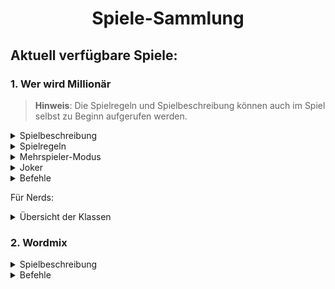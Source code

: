 <h1 align="center">Spiele-Sammlung</h1>

## Aktuell verfügbare Spiele:
### 1. Wer wird Millionär
> **Hinweis**: Die Spielregeln und Spielbeschreibung können auch im Spiel selbst zu Beginn aufgerufen werden.
<details><summary>Spielbeschreibung</summary>

> "Wer wird Millionär?" ist ein Quiz-Spiel, das auf der gleichnamigen Fernsehsendung basiert. Das Spiel besteht aus mehreren Runden, in denen die Spieler Fragen aus verschiedenen Wissensgebieten beantworten müssen, um einen Geldpreis zu gewinnen.   
<br>
"Wer wird Millionär?" ist ein unterhaltsames und herausforderndes Spiel, das Wissen und strategisches Denken erfordert, um den Hauptpreis zu gewinnen.
</details>

<details><summary>Spielregeln</summary>

> **Spielmechanik**: Zu Beginn des Spiels wählt der Spieler zwischen dem Risikomdous oder dem normalen. Im Risikomodus fällt die Sicherheitsstufe bei 16.000€ weg, sodass der Spieler auf 500€ zurückfallen kann. Im Gegenzug dazu erhält er einen weiteren Joker. Pro richtig beantworteter Frage steigt der Geldbetrag. Das Ziel des Spiels ist es, durch das Beantworten einer Reihe von Fragen den Geldbetrag zu erhöhen und schließlich den Hauptpreis zu gewinnen.
<br><br>
**Fragen und Antworten**: Das Spiel besteht aus bis zu 15 Fragen, die in verschiedenen Schwierigkeitsgraden eingestuft sind. Jede Frage hat vier mögliche Antworten, von denen nur eine richtig ist. Der Spieler muss die richtige Antwort auswählen, um zur nächsten Frage zu gelangen. Dabei stehen ihm verschiedene Joker zur Verfügung.
<br>**Pro Frage gilt ein Zeitlimit von 60 Sekunden!**
<br><br>
**Sicherheitsstufen**: Jeweils bei 500€ und bei 16.000€ gibt es Standardmäßig Sicherheitsstufen. Beantwortet ma eine Frage falsch, so fällt man maximal auf diese letzte Sicherheitsstufe zurück und gewinnt diesen Betrag trotzdem. Der Risikmodus stellt eine Ausnahme dar. Siehe Spielmechanik.
<br><br>
**Gewinnprogression**: Mit jeder richtig beantworteten Frage erhöht sich der Geldbetrag, den der Spieler gewinnt. Die Schwierigkeit der Fragen steigt ebenfalls mit zunehmendem Geldbetrag. Das Ziel des Spiels ist es, alle 15 Fragen richtig zu beantworten und den Hauptpreis von einer Millionen Euro zu gewinnen.
<br><br>
**Fehler und Spielende**: Wenn der Spieler eine Frage falsch beantwortet, kann er einen Teil seiner Gewinne verlieren. Der Spieler kann allerdings auch jederzeit aufhören und den bereits erspielten Betrag mitnehmen.
</details> 

<details><summary>Mehrspieler-Modus</summary>

> Beim Mehrspielermodus können bis zu 5 Spieler antreten.  
> Dabei erhalten alle Spieler nacheinander die gleiche Sortierfrage, der Spieler welche die schnellste und gleichzeitig richtige Antwort gegeben hat, ist dann für das Hauptspiel qualifiziert.  
> Für den Fall, dass niemand die richtige Antwort hatte, wird die Qualifizierungsrunde wiederholt.
</details>
<details><Summary>Joker</Summary>

> **Folgende Joker gibt es im Spiel:**
<br>
> * **50/50 Joker**
<br> Zwei falsche Antworten werden entfernt.<br><br>
> * **Telefonjoker**
<br> Der Spieler kann eine von drei Personen anrufen, welche einem hilft<br><br>
> * **Publikumsjoker**
<br> Das Publikum stimmt ab, der Spieler bekommt das Ergebnis für alle Optionen in Prozent angezeigt<br><br>
> * **Zusatzjoker** (Nur im Riskomodus!)<br>
> Der Spieler kann eine Person aus dem Publikum auswählen, die ihm hilft.
<br><br>**Jeder Joker kann nur EINMAL pro Spiel genutzt werden!**
</details>
<details><summary>Befehle</summary>

> **Folgende Befehle stehen während der Beantwort der Fragen zur Verfügung:**
<br>
> * **stop**
<br>Du beendest das Spiel und gewinnst (natürlich virtuell) die bereits erspielte Geldsumme.
<br><br>
> * **joker**
<br>Solltest du noch Joker haben, kannst du im angezeigten Menü deinen gewünschten Joker auswählen und so benutzen.
</details>

Für Nerds:
<details><summary>Übersicht der Klassen</summary>

**Einzelne Klassen**
> * **Player**  
> Diese Klasse repräsentiert die Spielerobjekte. Jeder Spieler hat einen Namen und ein Alter.<br><br>
> * **Names**  
> Diese Klasse repräsentiert eine Liste von Namen, zusätzlich beinhaltet sie die Funktion **generateRandomName** um sich einen zufälligen Namen aus dieser Liste zu holen.

**Spielklassen**
> * **Game** (Oberklasse)  
> Diese Klasse repräsentiert die Oberklasse über die einzelnen Spiele. Sie legt fest, dass jede Spielklasse einen Spielenamen hat.
<br><br>
> * **WWM** (Erbt von Game)  
> Diese Klasse repräsentiert das Spiel "Wer wird Millionär", daher ist deren Spielname auch per Standard so definiert. 
<br><br>**Sie beinhaltet folgende Funktionen:**<br>
<br> - **newQuestion** (Gibt basierend auf dem Fortschritt des Spiels eine einfache, mittlere oder schwere Frage zurück.)
<br><br> - **gameRules** (Zeigt die Spielbeschreibung + Regeln an)
<br><br> - **riskOrNot** (Der Spieler wählt zwischen Normalen Modus und Risikomodus)
<br><br> - **nextQuestion** (Steuert den hauptsächlichen Spielfluss, ruft die benötigen Funktionen zum Anzeigen der nächsten Frage, zum einloggen der Antwort etc. auf. - Wertet auch aus, ob der Spieler richtig geantwortet hat.)
<br><br> - **singleOrMultiPlayer** (Der Spieler wählt zwischen Einzel und Mehrspieler)
<br><br> - **handleMultiPlayer** (Steuert den Spielfluss der Qualifizierungsrunde bei Mehrspieler)
<br><br> - **startGame** (Startet das Spiel, gibt die Möglichkeit zum anzeigen der Spielregeln, außerdem ruft es die Funktion zum auswählen des Spielmodus auf, anschließend dann die Hauptfunktion für erste Frage.)
<br><br>
> * **Wordmix** (Erbt von Game)
> Diese Klasse repräsentiert das Spiel "Wordmix", daher ist deren Spielname auch per Standard so definiert. Beinhaltet zusätzlich eine Liste aus Wörtern für das Spiel.
<br><br>**Sie beinhaltet folgende Funktionen:**<br>
<br> - **use** (Steuert den gesamten Spielfluss)

**Jokerklassen** 
> * **Joker** (Oberklasse)  
> Diese Klasse repräsentiert die Oberklasse über die einzelnen Spiele. Sie legt fest, dass jeder Joker einen Namen hat.
<br><br>
> * **FiftyFiftyJoker** (Erbt von Joker)  
> Repräsentiert den 50/50 Joker
<br><br>
> * **Telefonjoker** (Erbt von Joker)  
> Repräsentiert den Telefonjoker
<br><br>
> * **Publikumsjoker** (Erbt von Joker)  
> Repräsentiert den Publikumsjoker
<br><br>
> * **Zusatzjoker** (Erbt von Joker)  
> Repräsentiert den Zusatzjoker
<br><br>
> **Alle Joker besitzen die Funktion use(), damit werden die Joker und deren Funktionalität aufgerufen!**

**Fragenklassen**
> * **Question** (Oberklasse)  
> Diese Klasse repräsentiert die Oberklasse für die verschiedenen Fragenarten. Sie legt fest, dass jede Fragenklasse eine Frage und eine Schwierigkeitsstufe braucht. Außerdem enthält sie die Liste der Fragen.
<br><br>
> * **MultipleChoiceQuestion** (Erbt von Question)  
> Repräsentiert die MultipleChoiceQuestions für "Wer wird Millionär". Jede Frage hat vier vorgegebene Antwortmöglichkeiten, wovon nur eine richtig ist.
<br><br>**Sie beinhaltet folgende Funktionen:**<br>
<br> - **getQuestion** (Zeigt die aktuelle Frage an)  
<br> - **getQuestionLoggedIn** (Gibt die Frage noch mal mit markierter Wahl des Spielers aus)  
<br> - **getAnswer** (Gibt die Frage samt Lösung durch farbliche Markierungen aus)  
<br> - **chooseSolution** (Gibt dem Spieler die Möglichkeit eine Antwort auswählen, alternativ das Spiel zu beenden oder einen Joker zu nutzen)
<br><br>
> * **SortingQuestion** (Erbt von Question)  
> Diese Klasse repräsentiert die Sortierfragen für "Wer wird Millionär" im Mehrspielermodus während der Qualifizierung.
<br><br>**Sie beinhaltet folgende Funktionen:**<br>
<br> - **getNewQuestion** (Gibt eine zufällige Sortierfrage zurück)
</details>

### 2. Wordmix

<details><summary>Spielbeschreibung</summary>

> Bei Wordmix wurden alle Buchstaben eines Wortes in eine zufällige Reihenfolge gebracht. Deine Aufgabe ist es, das richtige Wort zu erraten.
</details>
<details><summary>Befehle</summary>

> **Folgende Befehle stehen während der Beantwortung der Fragen zur Verfügung:**
<br>
> * **next**
    <br>Du bekommst ein neues durchgemixtes Wort.
    <br><br>
> * **stop**
    <br>Du beendest Wordmix und wir bringen dich zurück ins Hauptmenü.
</details>